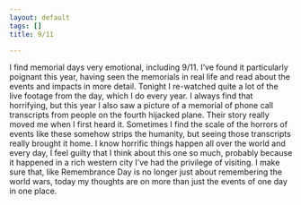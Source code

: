 ```yaml
---
layout: default
tags: []
title: 9/11

---
```

I find memorial days very emotional, including 9/11. I’ve found it particularly poignant this year, having seen the memorials in real life and read about the events and impacts in more detail. Tonight I re-watched quite a lot of the live footage from the day, which I do every year. I always find that horrifying, but this year I also saw a picture of a memorial of phone call transcripts from people on the fourth hijacked plane. Their story really moved me when I first heard it. Sometimes I find the scale of the horrors of events like these somehow strips the humanity, but seeing those transcripts really brought it home. I know horrific things happen all over the world and every day, I feel guilty that I think about this one so much, probably because it happened in a rich western city I’ve had the privilege of visiting. I make sure that, like Remembrance Day is no longer just about remembering the world wars, today my thoughts are on more than just the events of one day in one place. 